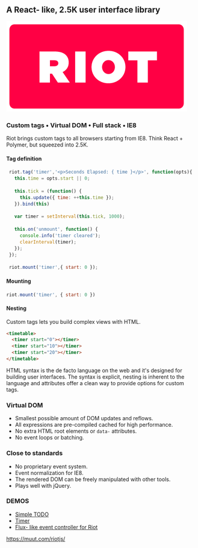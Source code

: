 
## A React- like, 2.5K user interface library

[![Riot logo](doc/logo/riot480x.png)](https://muut.com/riotjs/)

### Custom tags • Virtual DOM • Full stack • IE8

Riot brings custom tags to all browsers starting from IE8. Think React + Polymer, but squeezed into 2.5K.


#### Tag definition

```js
 riot.tag('timer','<p>Seconds Elapsed: { time }</p>', function(opts){
   this.time = opts.start || 0;

   this.tick = (function() {
     this.update({ time: ++this.time });
   }).bind(this)

   var timer = setInterval(this.tick, 1000);

   this.on('unmount', function() {
     console.info('timer cleared');
     clearInterval(timer);
   });
 });

 riot.mount('timer',{ start: 0 });
```

#### Mounting

``` javascript
riot.mount('timer', { start: 0 })
```

#### Nesting

Custom tags lets you build complex views with HTML.

``` html
<timetable>
  <timer start="0"></timer>
  <timer start="10"></timer>
  <timer start="20"></timer>
</timetable>
```

HTML syntax is the de facto language on the web and it's designed for building user interfaces. The syntax is explicit, nesting is inherent to the language and attributes offer a clean way to provide options for custom tags.


### Virtual DOM
- Smallest possible amount of DOM updates and reflows.
- All expressions are pre-compiled cached for high performance.
- No extra HTML root elements or `data-` attributes.
- No event loops or batching.


### Close to standards
- No proprietary event system.
- Event normalization for IE8.
- The rendered DOM can be freely manipulated with other tools.
- Plays well with jQuery.

### DEMOS
 - [Simple TODO](https://muut.com/riotjs/dist/demo/)
 - [Timer](http://jsfiddle.net/gnumanth/h9kuozp5/)
 - [Flux- like event controller for Riot](https://github.com/jimsparkman/RiotControl)

https://muut.com/riotjs/
